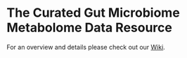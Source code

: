 # The Curated Gut Microbiome Metabolome Data Resource

For an overview and details please check out our [Wiki](https://github.com/borenstein-lab/microbiome-metabolome-curated-data/wiki/The-Curated-Gut-Microbiome-Metabolome-Data-Resource).

